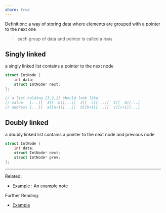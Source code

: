```yaml
---
share: true
---
```



Definition:: a way of storing data where elements are grouped with a pointer to the next one 

> each group of data and pointer is called a `Node`

## Singly linked
a singly linked list contains a pointer to the next node
```c
struct IntNode {
	int data;
	struct IntNode* next;
};

// a list holding {3,2,1} should look like
// value   [...][  3][  b][...][  2][  c][...][  3][  0][...]
// address [...][  a][a+1][...][  b][b+1][...][  c][c+1][...]
```

## Doubly linked
a doubly linked list contains a pointer to the next node and previous node
```c
struct IntNode {
	int data;
	struct IntNode* next;
	struct IntNode* prev;
};
```

---
Related:
- [Example](./Example.md) : An example note

Further Reading:
- [Example](./Example.md)
